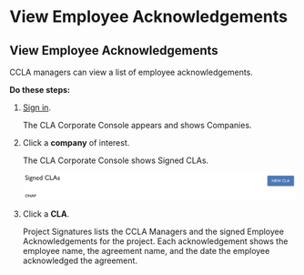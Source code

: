 # View Employee Acknowledgements

## View Employee Acknowledgements

CCLA managers can view a list of employee acknowledgements.

**Do these steps:**

1. ​[Sign in](sign-in-to-the-cla-corporate-console.md).

   The CLA Corporate Console appears and shows Companies.

2. Click a **company** of interest.

   The CLA Corporate Console shows Signed CLAs.

   ​![Signed CLAs](../../.gitbook/assets/cla-signed-clas.png)​

3. Click a **CLA**.

   Project Signatures lists the CCLA Managers and the signed Employee Acknowledgements for the project. Each acknowledgement shows the employee name, the agreement name, and the date the employee acknowledged the agreement.

